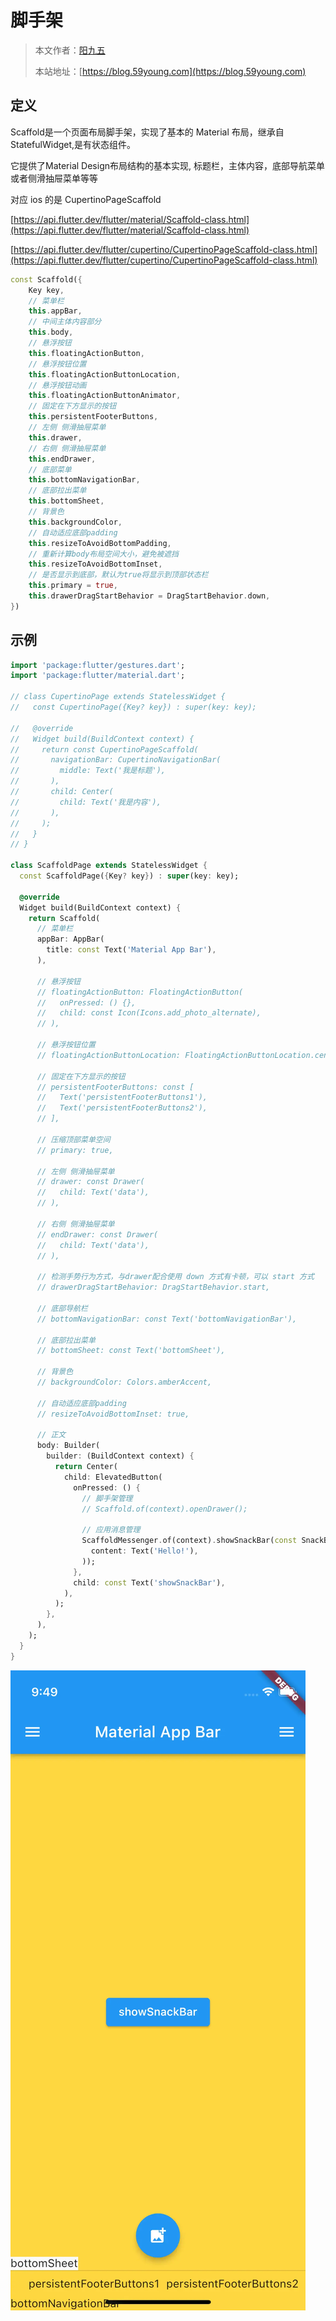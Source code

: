 # 脚手架

> 本文作者：[阳九五](https://github.com/CN-YoungYang)
>
> 本站地址：[https://blog.59young.com](https://blog.59young.com)

## 定义
Scaffold是一个页面布局脚手架，实现了基本的 Material 布局，继承自 StatefulWidget,是有状态组件。

它提供了Material Design布局结构的基本实现, 标题栏，主体内容，底部导航菜单或者侧滑抽屉菜单等等

对应 ios 的是 CupertinoPageScaffold

[https://api.flutter.dev/flutter/material/Scaffold-class.html](https://api.flutter.dev/flutter/material/Scaffold-class.html)

[https://api.flutter.dev/flutter/cupertino/CupertinoPageScaffold-class.html](https://api.flutter.dev/flutter/cupertino/CupertinoPageScaffold-class.html)

```dart
const Scaffold({
    Key key,
    // 菜单栏
    this.appBar,
    // 中间主体内容部分
    this.body,
    // 悬浮按钮
    this.floatingActionButton,
    // 悬浮按钮位置
    this.floatingActionButtonLocation,
    // 悬浮按钮动画
    this.floatingActionButtonAnimator,
    // 固定在下方显示的按钮
    this.persistentFooterButtons,
    // 左侧 侧滑抽屉菜单
    this.drawer,
    // 右侧 侧滑抽屉菜单
    this.endDrawer,
    // 底部菜单
    this.bottomNavigationBar,
    // 底部拉出菜单
    this.bottomSheet,
    // 背景色
    this.backgroundColor,
    // 自动适应底部padding
    this.resizeToAvoidBottomPadding,
    // 重新计算body布局空间大小，避免被遮挡
    this.resizeToAvoidBottomInset,
    // 是否显示到底部，默认为true将显示到顶部状态栏
    this.primary = true,
    this.drawerDragStartBehavior = DragStartBehavior.down,
})
```

## 示例
```dart
import 'package:flutter/gestures.dart';
import 'package:flutter/material.dart';

// class CupertinoPage extends StatelessWidget {
//   const CupertinoPage({Key? key}) : super(key: key);

//   @override
//   Widget build(BuildContext context) {
//     return const CupertinoPageScaffold(
//       navigationBar: CupertinoNavigationBar(
//         middle: Text('我是标题'),
//       ),
//       child: Center(
//         child: Text('我是内容'),
//       ),
//     );
//   }
// }

class ScaffoldPage extends StatelessWidget {
  const ScaffoldPage({Key? key}) : super(key: key);

  @override
  Widget build(BuildContext context) {
    return Scaffold(
      // 菜单栏
      appBar: AppBar(
        title: const Text('Material App Bar'),
      ),

      // 悬浮按钮
      // floatingActionButton: FloatingActionButton(
      //   onPressed: () {},
      //   child: const Icon(Icons.add_photo_alternate),
      // ),

      // 悬浮按钮位置
      // floatingActionButtonLocation: FloatingActionButtonLocation.centerFloat,

      // 固定在下方显示的按钮
      // persistentFooterButtons: const [
      //   Text('persistentFooterButtons1'),
      //   Text('persistentFooterButtons2'),
      // ],

      // 压缩顶部菜单空间
      // primary: true,

      // 左侧 侧滑抽屉菜单
      // drawer: const Drawer(
      //   child: Text('data'),
      // ),

      // 右侧 侧滑抽屉菜单
      // endDrawer: const Drawer(
      //   child: Text('data'),
      // ),

      // 检测手势行为方式，与drawer配合使用 down 方式有卡顿，可以 start 方式
      // drawerDragStartBehavior: DragStartBehavior.start,

      // 底部导航栏
      // bottomNavigationBar: const Text('bottomNavigationBar'),

      // 底部拉出菜单
      // bottomSheet: const Text('bottomSheet'),

      // 背景色
      // backgroundColor: Colors.amberAccent,

      // 自动适应底部padding
      // resizeToAvoidBottomInset: true,

      // 正文
      body: Builder(
        builder: (BuildContext context) {
          return Center(
            child: ElevatedButton(
              onPressed: () {
                // 脚手架管理
                // Scaffold.of(context).openDrawer();

                // 应用消息管理
                ScaffoldMessenger.of(context).showSnackBar(const SnackBar(
                  content: Text('Hello!'),
                ));
              },
              child: const Text('showSnackBar'),
            ),
          );
        },
      ),
    );
  }
}
```

![Image](https://raw.githubusercontent.com/CN-YoungYang/BlogAssets/refs/heads/master/docs/flutter/布局容器/Flutter_脚手架/image-20220619094948313.webp)